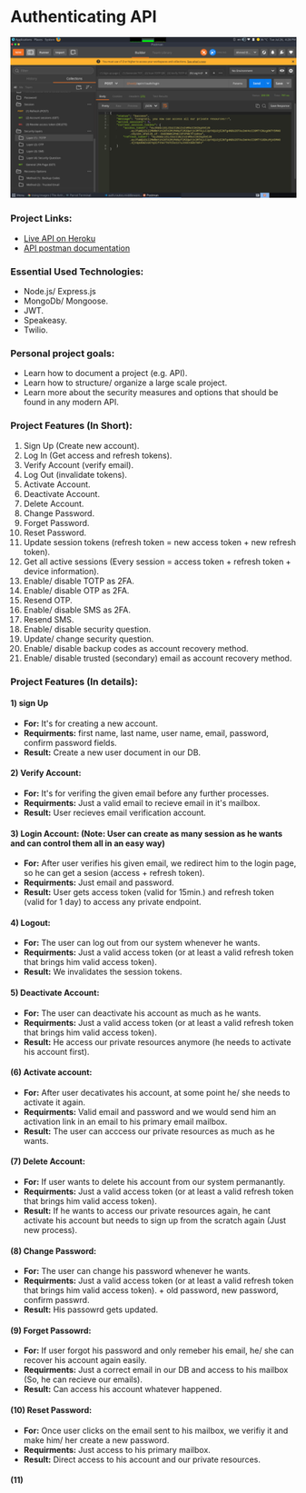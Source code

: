 
# Authenticating API
![A screenshot for the project](https://raw.githubusercontent.com/AhmedElgaidi/Social-media-app/main/public/sreenshot.png)

### Project Links:
- [Live API on Heroku](https://social-app-260.herokuapp.com/)
- [API postman documentation](https://documenter.getpostman.com/view/8694181/UzXM1yep)

### Essential Used Technologies:
- Node.js/ Express.js 
- MongoDb/ Mongoose.
- JWT.
- Speakeasy.
- Twilio.

### Personal project goals:
- Learn how to document a project (e.g. API).
- Learn how to structure/ organize a large scale project.
- Learn more about the security measures and options that should be found in any modern API.


### Project Features (In Short):
1) Sign Up (Create new account).
2) Log In (Get access and refresh tokens).
3) Verify Account (verify email).
3) Log Out (invalidate tokens).
4) Activate Account.
5) Deactivate Account.
6) Delete Account.
7) Change Password.
8) Forget Password.
9) Reset Password.
10) Update session tokens (refresh token = new access token + new refresh token).
11) Get all active sessions (Every session = access token + refresh token + device information).
12) Enable/ disable TOTP as 2FA.
13) Enable/ disable OTP as 2FA.
14) Resend OTP.
15) Enable/ disable SMS as 2FA.
16) Resend SMS.
17) Enable/ disable security question.
18) Update/ change security question.
19) Enable/ disable backup codes as account recovery method.
20) Enable/ disable trusted (secondary) email as account recovery method.

### Project Features (In details):
#### 1) sign Up
- **For:** It's for creating a new account.
- **Requirments:** first name, last name, user name, email, password, confirm password fields.
- **Result:** Create a new user document in our DB.

#### 2) Verify Account:
- **For:** It's for verifing the given email before any further processes.
- **Requirments:** Just a valid email to recieve email in it's mailbox.
- **Result:** User recieves email verification account.

#### 3) Login Account: (Note: User can create as many session as he wants and can control them all in an easy way)
- **For:** After user verifies his given email, we redirect him to the login page, so he can get a sesion (access + refresh token).
- **Requirments:** Just email and password.
- **Result:** User gets access token (valid for 15min.) and refresh token (valid for 1 day) to access any private endpoint.

#### 4) Logout:
- **For:** The user can log out from our system whenever he wants.
- **Requirments:** Just a valid access token (or at least a valid refresh token that brings him valid access token).
- **Result:** We invalidates the session tokens.

#### 5) Deactivate Account:
- **For:** The user can deactivate his account as much as he wants.
- **Requirments:** Just a valid access token (or at least a valid refresh token that brings him valid access token).
- **Result:** He access our private resources anymore (he needs to activate his account first).

#### (6) Activate account:
- **For:** After user decativates his account, at some point he/ she needs to activate it again.
- **Requirments:** Valid email and password and we would send him an activation link in an email to his primary email mailbox.
- **Result:** The user can acccess our private resources as much as he wants.

#### (7) Delete Account:
- **For:** If user wants to delete his account from our system permanantly.
- **Requirments:** Just a valid access token (or at least a valid refresh token that brings him valid access token).
- **Result:** If he wants to access our private resources again, he cant activate his account but needs to sign up from the scratch again (Just new process).

#### (8) Change Password:
- **For:** The user can change his password whenever he wants.
- **Requirments:** Just a valid access token (or at least a valid refresh token that brings him valid access token). + old password, new password, confirm passwrd.
- **Result:** His passowrd gets updated.

#### (9) Forget Passowrd:
- **For:** If user forgot his password and only remeber his email, he/ she can recover his account again easily.
- **Requirments:** Just a correct email in our DB and access to his mailbox (So, he can recieve our emails).
- **Result:** Can access his account whatever happened.

#### (10) Reset Password:
- **For:** Once user clicks on the email sent to his mailbox,  we verifiy it and make him/ her create a new password.
- **Requirments:** Just access to his primary mailbox.
- **Result:** Direct access to his account and our private resources.

#### (11) 